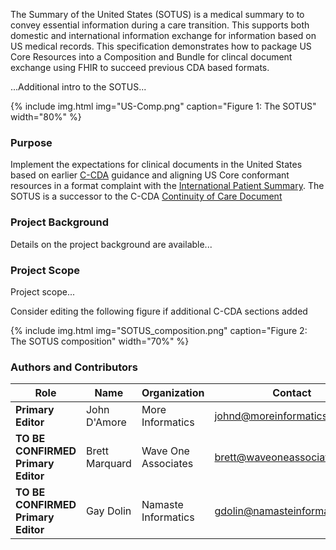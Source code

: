 The Summary of the United States (SOTUS) is a medical summary to to convey essential information during a care transition. This supports both domestic and international information exchange for information based on US medical records. This specification demonstrates how to package US Core Resources into a Composition and Bundle for clincal document exchange using FHIR to succeed previous CDA based formats.

...Additional intro to the SOTUS...

{% include img.html img="US-Comp.png" caption="Figure 1: The SOTUS"
    width="80%" %}

### Purpose

Implement the expectations for clinical documents in the United States based on earlier [C-CDA](https://hl7.org/cda/us/ccda/) guidance and aligning US Core conformant resources in a format complaint with the [International Patient Summary](https://hl7.org/fhir/uv/ips/). The SOTUS is a successor to the C-CDA [Continuity of Care Document](https://hl7.org/cda/us/ccda/StructureDefinition-ContinuityofCareDocumentCCD.html)

### Project Background

Details on the project background are available...

### Project Scope

Project scope...

Consider editing the following figure if additional C-CDA sections added

{% include img.html img="SOTUS_composition.png" caption="Figure 2: The SOTUS composition" width="70%" %}

### Authors and Contributors

| Role  | Name | Organization | Contact |
| --- | --- | --- | --- |
| **Primary Editor** | John D'Amore | More Informatics | johnd@moreinformatics.com |
| **TO BE CONFIRMED Primary Editor** | Brett Marquard | Wave One Associates | brett@waveoneassociates.com |
| **TO BE CONFIRMED Primary Editor** | Gay Dolin | Namaste Informatics | gdolin@namasteinformatics.com |


